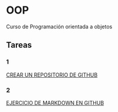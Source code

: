 # OOP
Curso de Programación orientada a objetos

 ## Tareas
### 1
[CREAR UN REPOSITORIO DE GITHUB](https://github.com/Arturo-M/OOP)
### 2
[EJERCICIO DE MARKDOWN EN GITHUB](https://github.com/Arturo-M/OOP/tree/master/POO/Setup)